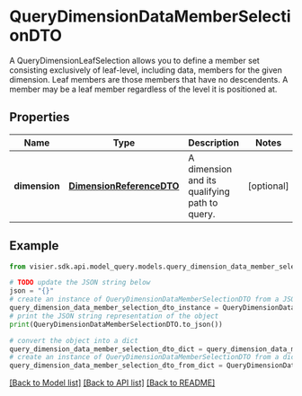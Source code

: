# QueryDimensionDataMemberSelectionDTO

A QueryDimensionLeafSelection allows you to define a member set consisting exclusively  of leaf-level, including data, members for the given dimension. Leaf members are those members that have  no descendents. A member may be a leaf member regardless of the level it is positioned at.

## Properties

Name | Type | Description | Notes
------------ | ------------- | ------------- | -------------
**dimension** | [**DimensionReferenceDTO**](DimensionReferenceDTO.md) | A dimension and its qualifying path to query. | [optional] 

## Example

```python
from visier.sdk.api.model_query.models.query_dimension_data_member_selection_dto import QueryDimensionDataMemberSelectionDTO

# TODO update the JSON string below
json = "{}"
# create an instance of QueryDimensionDataMemberSelectionDTO from a JSON string
query_dimension_data_member_selection_dto_instance = QueryDimensionDataMemberSelectionDTO.from_json(json)
# print the JSON string representation of the object
print(QueryDimensionDataMemberSelectionDTO.to_json())

# convert the object into a dict
query_dimension_data_member_selection_dto_dict = query_dimension_data_member_selection_dto_instance.to_dict()
# create an instance of QueryDimensionDataMemberSelectionDTO from a dict
query_dimension_data_member_selection_dto_from_dict = QueryDimensionDataMemberSelectionDTO.from_dict(query_dimension_data_member_selection_dto_dict)
```
[[Back to Model list]](../README.md#documentation-for-models) [[Back to API list]](../README.md#documentation-for-api-endpoints) [[Back to README]](../README.md)


